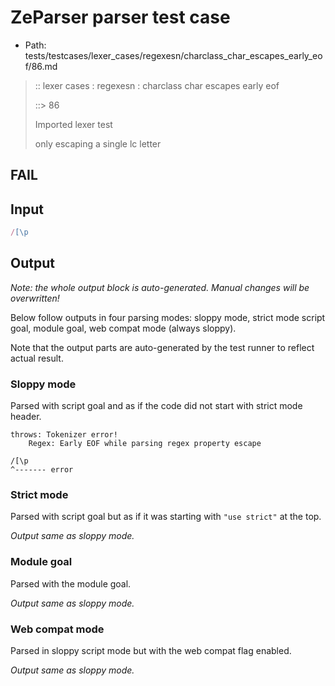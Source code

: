 # ZeParser parser test case

- Path: tests/testcases/lexer_cases/regexesn/charclass_char_escapes_early_eof/86.md

> :: lexer cases : regexesn : charclass char escapes early eof
>
> ::> 86
>
> Imported lexer test
>
> only escaping a single lc letter

## FAIL

## Input

`````js
/[\p
`````

## Output

_Note: the whole output block is auto-generated. Manual changes will be overwritten!_

Below follow outputs in four parsing modes: sloppy mode, strict mode script goal, module goal, web compat mode (always sloppy).

Note that the output parts are auto-generated by the test runner to reflect actual result.

### Sloppy mode

Parsed with script goal and as if the code did not start with strict mode header.

`````
throws: Tokenizer error!
    Regex: Early EOF while parsing regex property escape

/[\p
^------- error
`````

### Strict mode

Parsed with script goal but as if it was starting with `"use strict"` at the top.

_Output same as sloppy mode._

### Module goal

Parsed with the module goal.

_Output same as sloppy mode._

### Web compat mode

Parsed in sloppy script mode but with the web compat flag enabled.

_Output same as sloppy mode._
